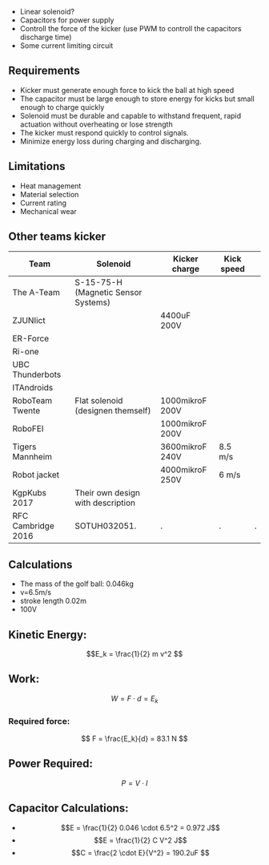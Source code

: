
- Linear solenoid? 
- Capacitors for power supply
- Controll the force of the kicker (use PWM to controll the capacitors discharge time)
- Some current limiting circuit

## Requirements
- Kicker must generate enough force to kick the ball at high speed
- The capacitor must be large enough to store energy for kicks but small enough to charge quickly
- Solenoid must be durable and capable to withstand frequent, rapid actuation without overheating or lose strength
- The kicker must respond quickly to control signals.
- Minimize energy loss during charging and discharging. 

## Limitations
- Heat management
- Material selection 
- Current rating
- Mechanical wear


## Other teams kicker 

| Team            | Solenoid                            | Kicker charge   | Kick speed |     |
| --------------- | ----------------------------------- | --------------- | ---------- | --- |
| The A-Team      | S-15-75-H (Magnetic Sensor Systems) |                 |            |     |
| ZJUNIict        |                                     | 4400uF 200V     |            |     |
| ER-Force        |                                     |                 |            |     |
| Ri-one          |                                     |                 |            |     |
| UBC Thunderbots |                                     |                 |            |     |
| ITAndroids      |                                     |                 |            |     |
| RoboTeam Twente | Flat solenoid (designen themself)   | 1000mikroF 200V |            |     |
| RoboFEI         |                                     | 1000mikroF 200V |            |     |
| Tigers Mannheim |                                     | 3600mikroF 240V | 8.5 m/s    |     |
| Robot jacket    |                                     | 4000mikroF 250V | 6 m/s      |     |
| KgpKubs 2017    |  Their own design with description  |                 |            |     |
| RFC Cambridge 2016| SOTUH032051.                        |.                |.           |.    |

  ## Calculations
  - The mass of the golf ball: 0.046kg
  - v=6.5m/s
  - stroke length 0.02m
  - 100V
    
  ## Kinetic Energy: 
  $$E_k = \frac{1}{2} m v^2 $$
  ## Work:
  $$W = F \cdot d = E_k$$
  ### Required force: 
  $$ F = \frac{E_k}{d} = 83.1 N $$
  ## Power Required: 
  $$ P=V \cdot I $$

  ## Capacitor Calculations: 
  - $$E = \frac{1}{2} 0.046 \cdot 6.5^2 = 0.972 J$$
  - $$E = \frac{1}{2} C V^2 J$$
  - $$C = \frac{2 \cdot E}{V^2} = 190.2uF $$

